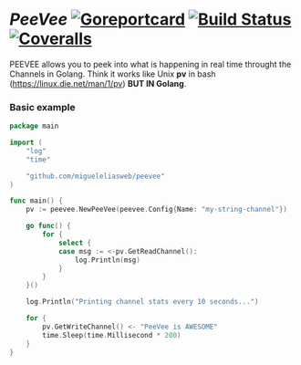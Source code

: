 # ***PeeVee*** [![Goreportcard](https://goreportcard.com/badge/github.com/migueleliasweb/peevee)](https://goreportcard.com/report/github.com/migueleliasweb/peevee) [![Build Status](https://travis-ci.org/migueleliasweb/peevee.svg?branch=master)](https://travis-ci.org/migueleliasweb/peevee) [![Coveralls](https://coveralls.io/repos/github/migueleliasweb/peevee/badge.svg?branch=master)](https://coveralls.io/github/migueleliasweb/peevee?branch=master)

PEEVEE allows you to peek into what is happening in real time throught the Channels in Golang. Think it works like Unix **pv** in bash (https://linux.die.net/man/1/pv) **BUT IN Golang**.

### Basic example

```go
package main

import (
	"log"
	"time"

	"github.com/migueleliasweb/peevee"
)

func main() {
    pv := peevee.NewPeeVee(peevee.Config{Name: "my-string-channel"})

	go func() {
		for {
			select {
			case msg := <-pv.GetReadChannel():
				log.Println(msg)
			}
		}
	}()

    log.Println("Printing channel stats every 10 seconds...")

	for {
		pv.GetWriteChannel() <- "PeeVee is AWESOME"
		time.Sleep(time.Millisecond * 200)
	}
}
```
